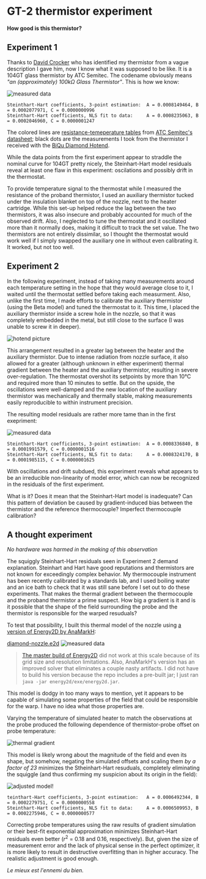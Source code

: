 # GT-2 thermistor experiment

**How good is this thermistor?**

## Experiment 1

Thanks to [David Crocker](https://github.com/dc42) who has identified my thermistor from a vague description I gave him, now I know what it was supposed to be like. It is a 104GT glass thermistor by ATC Semitec. The codename obviously means *"an (approximately) 100k&Omega; Glass Thermistor"*. This is how we know:

![measured data](SH-fit.1.png)

```
Steinthart-Hart coefficients, 3-point estimation:  A = 0.0008149464, B = 0.0002077971, C = 0.0000000996
Steinthart-Hart coefficients, NLS fit to data:     A = 0.0008235063, B = 0.0002046960, C = 0.0000001247
```

The colored lines are [resistance-temeperature tables](https://github.com/selkovjr/gt-2-thermistor-experiment/blob/master/gt-2-glass-thermistors.tab) from [ATC Semitec's datasheet](http://www.atcsemitec.co.uk/gt-2-glass-thermistors.html); black dots are the measurements I took from the thermistor I received with the [BiQu Diamond Hotend](https://www.biqu.equipment/products/diamond-3d-printer-extruder-reprap-hotend-3d-v6-heatsink-3-in-1-out-multi-nozzle-extruder-prusa-i3-kit-for-1-75-0-4mm).

While the data points from the first experiment appear to straddle the nominal curve for 104GT pretty nicely, the Steinhart-Hart model residuals reveal at least one flaw in this experiment: oscilations and possibly drift in the thermostat.

To provide temperature signal to the thermostat while I measured the resistance of the proband thermistor, I used an auxiliary thermistor tucked under the insulation blanket on top of the nozzle, next to the heater cartridge. While this set-up helped reduce the lag between the two thermistors, it was also insecure and probably accounted for much of the observed drift. Also, I neglected to tune the thermostat and it oscillated more than it normally does, making it difficult to track the set value. The two thermistors are not entirely dissimilar, so I thought the thermostat would work well if I simply swapped the auxiliary one in without even calibrating it. It worked, but not too well.


## Experiment 2

In the following experiment, instead of taking many measurements around each temperature setting in the hope that they would average close to it, I waited until the thermostat settled before taking each measurment. Also, unlike the first time, I made efforts to calibrate the auxiliary thermistor (using the Beta model) and tuned the thermostat to it. This time, I placed the auxiliary thermistor inside a screw hole in the nozzle, so that it was completely embedded in the metal, but still close to the surface (I was unable to screw it in deeper).

![hotend picture](diamond-hotend.png)

This arrangement resulted in a greater lag between the heater and the auxiliary thermistor. Due to intense radiation from nozzle surface, it also allowed for a greater (although unknown in either experiment) thermal gradient between the heater and the auxiliary thermistor, resulting in severe over-regulation. The thermostat overshot its setpoints by more than 10&deg;C and required more than 10 minutes to settle. But on the upside, the oscillations were well-damped and the new location of the auxiliary thermistor was mechanically and thermally stable, making measurements easily reproducible to within instrument precision.

The resulting model residuals are rather more tame than in the first exepriment:

![measured data](SH-fit.2.png)

```
Steinthart-Hart coefficients, 3-point estimation:  A = 0.0008336840, B = 0.0001991579, C = 0.0000001516
Steinthart-Hart coefficients, NLS fit to data:     A = 0.0008324170, B = 0.0001985115, C = 0.0000001625
```

With oscillations and drift subdued, this experiment reveals what appears to be an irreducible non-linearity of model error, which can now be recognized in the residuals of the first experiment.

What is it? Does it mean that the Steinhart-Hart model is inadequate? Can this pattern of deviation be caused by gradient-induced bias between the thermistor and the reference thermocouple? Imperfect thermocouple calibration?

## A thought experiment

*No hardware was harmed in the making of this observation*

The squiggly Steinhart-Hart residuals seen in Experiment 2 demand explanation. Steinhart and Hart have good reputations and thermistors are not known for exceedingly complex behavior. My thermocouple instrument has been recently calibrated by a standards lab, and I used boiling water and an ice bath to check that it was still sane before I set out to do these experiments. That makes the thermal gradient between the thermocouple and the proband thermistor a prime suspect. How big a gradient is it and is it possible that the shape of the field surrounding the probe and the thermistor is responsible for the warped resuduals?

To test that possibility, I built this thermal model of the nozzle using [a version of Energy2D by AnaMarkH](https://github.com/AnaMarkH/energy2d):

[diamond-nozzle.e2d](diamond-nozzle.e2d)
![measured data](diamond-hotend-200C.png)

> [The master build of Energy2D](http://energy.concord.org/energy2d/) did not work at this scale because of its grid size and resolution limitations. Also, AnaMarkH's version has an improved solver that eliminates a couple nasty artifacts. I did not have to build his version because the repo includes a pre-built jar; I just ran `java -jar energy2d/exe/energy2d.jar`.

This model is dodgy in too many ways to mention, yet it appears to be capable of simulating some properties of the field that could be responsible for the warp. I have no idea what those properties are.

Varying the temperature of simulated heater to match the observations at the probe produced the following dependence of thermistor-probe offset on probe temperature:

![thermal gradient](gradient.png)

This model is likely wrong about the magnitude of the field and even its shape, but somehow, negating the simulated offsets and scaling them *by a factor of 23*  minimizes the Stheinhart-Hart resuduals, completely eliminating the squiggle (and thus confirming my suspicion about its origin in the field):

![adjusted model!](SH-fit.corrected.png)

```
teinthart-Hart coefficients, 3-point estimation:   A = 0.0006492344, B = 0.0002279751, C = 0.0000000558
Steinthart-Hart coefficients, NLS fit to data:     A = 0.0006509953, B = 0.0002275946, C = 0.0000000577
```

Correcting probe temperatures using the raw results of gradient simulation or their best-fit exponential approximation minimizes Steinhart-Hart residuals even better (*r*<sup>2</sup> = 0.18 and 0.16, respectively). But, given the size of measurement error and the lack of physical sense in the perfect optimizer, it is more likely to result in destructive overfitting than in higher accuracy. The realistic adjustment is good enough.

*Le mieux est l'ennemi du bien.*
